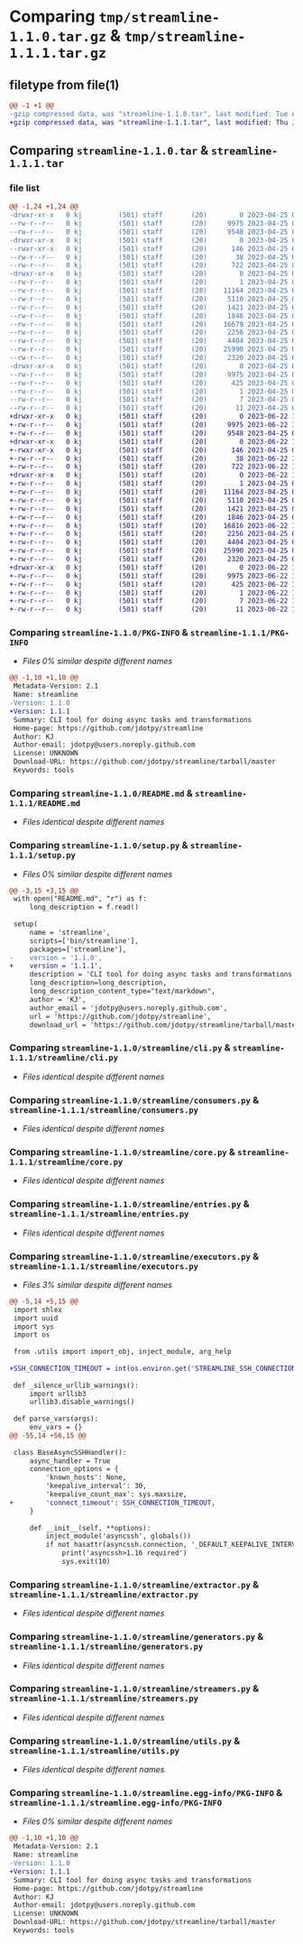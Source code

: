 # Comparing `tmp/streamline-1.1.0.tar.gz` & `tmp/streamline-1.1.1.tar.gz`

## filetype from file(1)

```diff
@@ -1 +1 @@
-gzip compressed data, was "streamline-1.1.0.tar", last modified: Tue Apr 25 09:17:14 2023, max compression
+gzip compressed data, was "streamline-1.1.1.tar", last modified: Thu Jun 22 14:28:01 2023, max compression
```

## Comparing `streamline-1.1.0.tar` & `streamline-1.1.1.tar`

### file list

```diff
@@ -1,24 +1,24 @@
-drwxr-xr-x   0 kj         (501) staff       (20)        0 2023-04-25 09:17:14.103753 streamline-1.1.0/
--rw-r--r--   0 kj         (501) staff       (20)     9975 2023-04-25 09:17:14.103521 streamline-1.1.0/PKG-INFO
--rw-r--r--   0 kj         (501) staff       (20)     9548 2023-04-25 08:36:21.000000 streamline-1.1.0/README.md
-drwxr-xr-x   0 kj         (501) staff       (20)        0 2023-04-25 09:17:14.101410 streamline-1.1.0/bin/
--rwxr-xr-x   0 kj         (501) staff       (20)      146 2023-04-25 08:36:21.000000 streamline-1.1.0/bin/streamline
--rw-r--r--   0 kj         (501) staff       (20)       38 2023-04-25 09:17:14.103804 streamline-1.1.0/setup.cfg
--rw-r--r--   0 kj         (501) staff       (20)      722 2023-04-25 08:36:31.000000 streamline-1.1.0/setup.py
-drwxr-xr-x   0 kj         (501) staff       (20)        0 2023-04-25 09:17:14.102640 streamline-1.1.0/streamline/
--rw-r--r--   0 kj         (501) staff       (20)        1 2023-04-25 08:36:21.000000 streamline-1.1.0/streamline/__init__.py
--rw-r--r--   0 kj         (501) staff       (20)    11164 2023-04-25 08:36:21.000000 streamline-1.1.0/streamline/cli.py
--rw-r--r--   0 kj         (501) staff       (20)     5110 2023-04-25 08:36:21.000000 streamline-1.1.0/streamline/consumers.py
--rw-r--r--   0 kj         (501) staff       (20)     1421 2023-04-25 08:36:21.000000 streamline-1.1.0/streamline/core.py
--rw-r--r--   0 kj         (501) staff       (20)     1846 2023-04-25 08:36:21.000000 streamline-1.1.0/streamline/entries.py
--rw-r--r--   0 kj         (501) staff       (20)    16679 2023-04-25 09:08:43.000000 streamline-1.1.0/streamline/executors.py
--rw-r--r--   0 kj         (501) staff       (20)     2256 2023-04-25 08:36:21.000000 streamline-1.1.0/streamline/extractor.py
--rw-r--r--   0 kj         (501) staff       (20)     4404 2023-04-25 08:36:21.000000 streamline-1.1.0/streamline/generators.py
--rw-r--r--   0 kj         (501) staff       (20)    25990 2023-04-25 08:36:21.000000 streamline-1.1.0/streamline/streamers.py
--rw-r--r--   0 kj         (501) staff       (20)     2320 2023-04-25 08:36:21.000000 streamline-1.1.0/streamline/utils.py
-drwxr-xr-x   0 kj         (501) staff       (20)        0 2023-04-25 09:17:14.103258 streamline-1.1.0/streamline.egg-info/
--rw-r--r--   0 kj         (501) staff       (20)     9975 2023-04-25 09:17:14.000000 streamline-1.1.0/streamline.egg-info/PKG-INFO
--rw-r--r--   0 kj         (501) staff       (20)      425 2023-04-25 09:17:14.000000 streamline-1.1.0/streamline.egg-info/SOURCES.txt
--rw-r--r--   0 kj         (501) staff       (20)        1 2023-04-25 09:17:14.000000 streamline-1.1.0/streamline.egg-info/dependency_links.txt
--rw-r--r--   0 kj         (501) staff       (20)        7 2023-04-25 09:17:14.000000 streamline-1.1.0/streamline.egg-info/requires.txt
--rw-r--r--   0 kj         (501) staff       (20)       11 2023-04-25 09:17:14.000000 streamline-1.1.0/streamline.egg-info/top_level.txt
+drwxr-xr-x   0 kj         (501) staff       (20)        0 2023-06-22 14:28:01.036231 streamline-1.1.1/
+-rw-r--r--   0 kj         (501) staff       (20)     9975 2023-06-22 14:28:01.036097 streamline-1.1.1/PKG-INFO
+-rw-r--r--   0 kj         (501) staff       (20)     9548 2023-04-25 08:36:21.000000 streamline-1.1.1/README.md
+drwxr-xr-x   0 kj         (501) staff       (20)        0 2023-06-22 14:28:01.033874 streamline-1.1.1/bin/
+-rwxr-xr-x   0 kj         (501) staff       (20)      146 2023-04-25 08:36:21.000000 streamline-1.1.1/bin/streamline
+-rw-r--r--   0 kj         (501) staff       (20)       38 2023-06-22 14:28:01.036265 streamline-1.1.1/setup.cfg
+-rw-r--r--   0 kj         (501) staff       (20)      722 2023-06-22 14:27:29.000000 streamline-1.1.1/setup.py
+drwxr-xr-x   0 kj         (501) staff       (20)        0 2023-06-22 14:28:01.035331 streamline-1.1.1/streamline/
+-rw-r--r--   0 kj         (501) staff       (20)        1 2023-04-25 08:36:21.000000 streamline-1.1.1/streamline/__init__.py
+-rw-r--r--   0 kj         (501) staff       (20)    11164 2023-04-25 08:36:21.000000 streamline-1.1.1/streamline/cli.py
+-rw-r--r--   0 kj         (501) staff       (20)     5110 2023-04-25 08:36:21.000000 streamline-1.1.1/streamline/consumers.py
+-rw-r--r--   0 kj         (501) staff       (20)     1421 2023-04-25 08:36:21.000000 streamline-1.1.1/streamline/core.py
+-rw-r--r--   0 kj         (501) staff       (20)     1846 2023-04-25 08:36:21.000000 streamline-1.1.1/streamline/entries.py
+-rw-r--r--   0 kj         (501) staff       (20)    16816 2023-06-22 14:25:50.000000 streamline-1.1.1/streamline/executors.py
+-rw-r--r--   0 kj         (501) staff       (20)     2256 2023-04-25 08:36:21.000000 streamline-1.1.1/streamline/extractor.py
+-rw-r--r--   0 kj         (501) staff       (20)     4404 2023-04-25 08:36:21.000000 streamline-1.1.1/streamline/generators.py
+-rw-r--r--   0 kj         (501) staff       (20)    25990 2023-04-25 08:36:21.000000 streamline-1.1.1/streamline/streamers.py
+-rw-r--r--   0 kj         (501) staff       (20)     2320 2023-04-25 08:36:21.000000 streamline-1.1.1/streamline/utils.py
+drwxr-xr-x   0 kj         (501) staff       (20)        0 2023-06-22 14:28:01.035911 streamline-1.1.1/streamline.egg-info/
+-rw-r--r--   0 kj         (501) staff       (20)     9975 2023-06-22 14:28:01.000000 streamline-1.1.1/streamline.egg-info/PKG-INFO
+-rw-r--r--   0 kj         (501) staff       (20)      425 2023-06-22 14:28:01.000000 streamline-1.1.1/streamline.egg-info/SOURCES.txt
+-rw-r--r--   0 kj         (501) staff       (20)        1 2023-06-22 14:28:01.000000 streamline-1.1.1/streamline.egg-info/dependency_links.txt
+-rw-r--r--   0 kj         (501) staff       (20)        7 2023-06-22 14:28:01.000000 streamline-1.1.1/streamline.egg-info/requires.txt
+-rw-r--r--   0 kj         (501) staff       (20)       11 2023-06-22 14:28:01.000000 streamline-1.1.1/streamline.egg-info/top_level.txt
```

### Comparing `streamline-1.1.0/PKG-INFO` & `streamline-1.1.1/PKG-INFO`

 * *Files 0% similar despite different names*

```diff
@@ -1,10 +1,10 @@
 Metadata-Version: 2.1
 Name: streamline
-Version: 1.1.0
+Version: 1.1.1
 Summary: CLI tool for doing async tasks and transformations
 Home-page: https://github.com/jdotpy/streamline
 Author: KJ
 Author-email: jdotpy@users.noreply.github.com
 License: UNKNOWN
 Download-URL: https://github.com/jdotpy/streamline/tarball/master
 Keywords: tools
```

### Comparing `streamline-1.1.0/README.md` & `streamline-1.1.1/README.md`

 * *Files identical despite different names*

### Comparing `streamline-1.1.0/setup.py` & `streamline-1.1.1/setup.py`

 * *Files 0% similar despite different names*

```diff
@@ -3,15 +3,15 @@
 with open("README.md", "r") as f:
     long_description = f.read()
 
 setup(
     name = 'streamline',
     scripts=['bin/streamline'],
     packages=['streamline'],
-    version = '1.1.0',
+    version = '1.1.1',
     description = 'CLI tool for doing async tasks and transformations',
     long_description=long_description,
     long_description_content_type="text/markdown",
     author = 'KJ',
     author_email = 'jdotpy@users.noreply.github.com',
     url = 'https://github.com/jdotpy/streamline',
     download_url = 'https://github.com/jdotpy/streamline/tarball/master',
```

### Comparing `streamline-1.1.0/streamline/cli.py` & `streamline-1.1.1/streamline/cli.py`

 * *Files identical despite different names*

### Comparing `streamline-1.1.0/streamline/consumers.py` & `streamline-1.1.1/streamline/consumers.py`

 * *Files identical despite different names*

### Comparing `streamline-1.1.0/streamline/core.py` & `streamline-1.1.1/streamline/core.py`

 * *Files identical despite different names*

### Comparing `streamline-1.1.0/streamline/entries.py` & `streamline-1.1.1/streamline/entries.py`

 * *Files identical despite different names*

### Comparing `streamline-1.1.0/streamline/executors.py` & `streamline-1.1.1/streamline/executors.py`

 * *Files 3% similar despite different names*

```diff
@@ -5,14 +5,15 @@
 import shlex
 import uuid
 import sys
 import os
 
 from .utils import import_obj, inject_module, arg_help
 
+SSH_CONNECTION_TIMEOUT = int(os.environ.get('STREAMLINE_SSH_CONNECTION_TIMEOUT', 10))
 
 def _silence_urllib_warnings():
     import urllib3
     urllib3.disable_warnings()
 
 def parse_vars(args):
     env_vars = {}
@@ -55,14 +56,15 @@
 
 class BaseAsyncSSHHandler():
     async_handler = True
     connection_options = {
         'known_hosts': None,
         'keepalive_interval': 30,
         'keepalive_count_max': sys.maxsize,
+        'connect_timeout': SSH_CONNECTION_TIMEOUT,
     }
 
     def __init__(self, **options):
         inject_module('asyncssh', globals())
         if not hasattr(asyncssh.connection, '_DEFAULT_KEEPALIVE_INTERVAL'):
             print('asyncssh>1.16 required')
             sys.exit(10)
```

### Comparing `streamline-1.1.0/streamline/extractor.py` & `streamline-1.1.1/streamline/extractor.py`

 * *Files identical despite different names*

### Comparing `streamline-1.1.0/streamline/generators.py` & `streamline-1.1.1/streamline/generators.py`

 * *Files identical despite different names*

### Comparing `streamline-1.1.0/streamline/streamers.py` & `streamline-1.1.1/streamline/streamers.py`

 * *Files identical despite different names*

### Comparing `streamline-1.1.0/streamline/utils.py` & `streamline-1.1.1/streamline/utils.py`

 * *Files identical despite different names*

### Comparing `streamline-1.1.0/streamline.egg-info/PKG-INFO` & `streamline-1.1.1/streamline.egg-info/PKG-INFO`

 * *Files 0% similar despite different names*

```diff
@@ -1,10 +1,10 @@
 Metadata-Version: 2.1
 Name: streamline
-Version: 1.1.0
+Version: 1.1.1
 Summary: CLI tool for doing async tasks and transformations
 Home-page: https://github.com/jdotpy/streamline
 Author: KJ
 Author-email: jdotpy@users.noreply.github.com
 License: UNKNOWN
 Download-URL: https://github.com/jdotpy/streamline/tarball/master
 Keywords: tools
```

